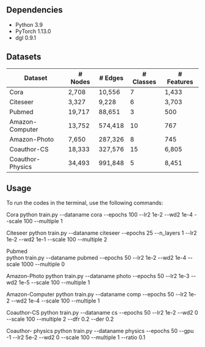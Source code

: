 ## Dependencies

- Python 3.9
- PyTorch 1.13.0
- dgl 0.9.1


## Datasets
| Dataset          | # Nodes | # Edges | # Classes | # Features |
| ---------------- | ------- | ------- | --------- | ---------- |
| Cora             | 2,708   | 10,556  | 7         | 1,433      |
| Citeseer         | 3,327   | 9,228   | 6         | 3,703      |
| Pubmed           | 19,717  | 88,651  | 3         | 500        |
| Amazon-Computer  | 13,752  | 574,418 | 10        | 767        |
| Amazon-Photo     | 7,650   | 287,326 | 8         | 745        |
| Coauthor-CS      | 18,333  | 327,576 | 15        | 6,805      |
| Coauthor-Physics | 34,493  | 991,848 | 5         | 8,451      |

## Usage
To run the codes in the terminal, use the following commands:

Cora
python train.py --dataname cora --epochs 100  --lr2 1e-2 --wd2 1e-4 --scale 100  --multiple 1


Citeseer
python train.py --dataname citeseer --epochs 25 --n_layers 1 --lr2  1e-2  --wd2 1e-1 --scale 100 --multiple 2


Pubmed  
python train.py --dataname pubmed --epochs 50 --lr2 1e-2 --wd2 1e-4  --scale 1000 --multiple 0


Amazon-Photo
python train.py --dataname photo --epochs 50  --lr2 1e-3 --wd2  1e-5  --scale  100 --multiple 1


Amazon-Computer
python train.py --dataname comp --epochs 50 --lr2 1e-2 --wd2 1e-4  --scale  100 --multiple 1


Coauthor-CS
python train.py --dataname cs --epochs 50 --lr2 1e-2 --wd2 0 --scale  100 --multiple 2 --dfr 0.2 --der 0.2


Coauthor- physics
python train.py --dataname physics --epochs 50 --gpu -1 --lr2 5e-2 --wd2 0 --scale  100 --multiple 1 --ratio 0.1
